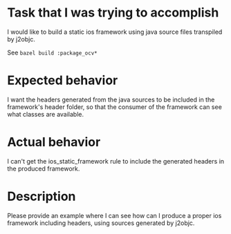 # Task that I was trying to accomplish

I would like to build a static ios framework using java source files transpiled by j2objc. 

See `bazel build :package_ocv*`

# Expected behavior

I want the headers generated from the java sources to be included in the framework's header folder, so that the consumer of the framework can see what classes are available.

# Actual behavior

I can't get the ios_static_framework rule to include the generated headers in the produced framework.

# Description

Please provide an example where I can see how can I produce a proper ios framework including headers, using sources generated by j2objc.
